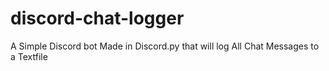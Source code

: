 # discord-chat-logger
A Simple Discord bot Made in Discord.py that will log All Chat Messages to a Textfile
